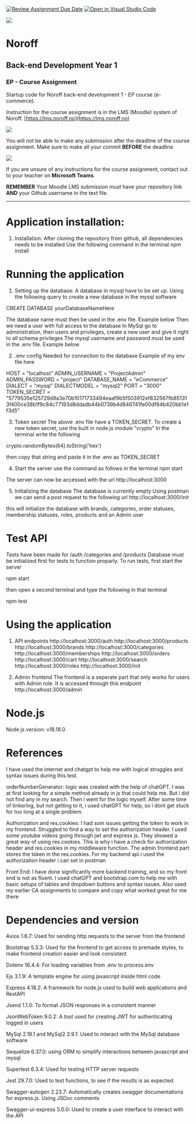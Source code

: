 [![Review Assignment Due Date](https://classroom.github.com/assets/deadline-readme-button-24ddc0f5d75046c5622901739e7c5dd533143b0c8e959d652212380cedb1ea36.svg)](https://classroom.github.com/a/zN7EOVUc)
[![Open in Visual Studio Code](https://classroom.github.com/assets/open-in-vscode-718a45dd9cf7e7f842a935f5ebbe5719a5e09af4491e668f4dbf3b35d5cca122.svg)](https://classroom.github.com/online_ide?assignment_repo_id=13823623&assignment_repo_type=AssignmentRepo)

![](http://143.42.108.232/pvt/Noroff-64.png)
# Noroff
## Back-end Development Year 1
### EP - Course Assignment

Startup code for Noroff back-end development 1 - EP course (e-commerce).

Instruction for the course assignment is in the LMS (Moodle) system of Noroff.
[https://lms.noroff.no](https://lms.noroff.no)

![](http://143.42.108.232/pvt/important.png)

You will not be able to make any submission after the deadline of the course assignment. Make sure to make all your commit **BEFORE** the deadline

![](http://143.42.108.232/pvt/help_small.png)

If you are unsure of any instructions for the course assignment, contact out to your teacher on **Microsoft Teams**.

**REMEMBER** Your Moodle LMS submission must have your repository link **AND** your Github username in the text file.

---

# Application installation:

1. Installation:
After cloning the repository from github, all dependencies needs to be installed
Use the following command in the terminal
npm install 


# Running the application

1. Setting up the  database:
A database in mysql have to be set up.
Using the following query to create a new database in the mysql software

CREATE DATABASE yourDatabaseNameHere

The database name must then be used in the .env file. Example below
Then we need a user with full access to the database
In MySql go to administration, then users and privileges, create a new user and give it right to all schema privileges
The mysql username and password must be used in the .env file. Example below


2. .env config
Needed for connection to the database
Example of my env file here

HOST = "localhost"
ADMIN_USERNAME = "ProjectAdmin"
ADMIN_PASSWORD = "project"
DATABASE_NAME = "eCommerce"
DIALECT = "mysql"
DIALECTMODEL = "mysql2"
PORT = "3000"
TOKEN_SECRET = "5779535e125729d8a3e70b10171733494eaaf9b5f503912ef832567fb851313f400ce38b1f9c84c77193d8ddadb44b0739b4d846741fe00df84b420bb1e1f3d5"


3. Token secret
The above .env file have a TOKEN_SECRET. To create a new token secret, use the built in node.js module "crypto"
In the terminal write the following

crypto.randomBytes(64).toString('hex')

then copy that string and paste it in the .env as TOKEN_SECRET


4. Start the server
use the command as follows in the terminal
npm start

The server can now be accessed with the url http://localhost:3000


5. Initializing the database
The database is currently empty
Using postman we can send a post request to the following url 
http://localhost:3000/init

this will initialize the database with brands, categories, order statuses, membership statuses, roles, products and an Admin user

# Test API
Tests have been made for /auth /categories and /products
Database must be initialized first for tests to function proparly. 
To run tests, first start the server

npm start

then open a second terminal and type the following in that terminal

npm test


# Using the application

1. API endpoints
http://localhost:3000/auth
http://localhost:3000/products
http://localhost:3000/brands
http://localhost:3000/categories
http://localhost:3000/memberships
http://localhost:3000/orders
http://localhost:3000/cart
http://localhost:3000/search
http://localhost:3000/roles
http://localhost:3000/init

2. Admin frontend
The frontend is a seperate part that only works for users with Admin role. It is accessed through this endpoint
http://localhost:3000/admin


# Node.js
Node js version: v18.18.0


# References

I have used the internet and chatgpt to help me with logical struggles and syntax issues during this test.

orderNumberGenerator: 
logic was created with the help of chatGPT. 
I was at first looking for a simple method already in js that could help me. But i did not find any in my search.
Then i went for the logic myself. After some time of tinkering, but not getting to it, i used chatGPT for help, so i dont get stuck for too long at a single problem.

Authorization and res.cookies:
I had som issues getting the token to work in my frontend. Struggled to find a way to set the authorization header.
I used some youtube videos going through jwt and express js. They showed a great way of using res.cookies.
This is why i have a check for authorization header and res.cookies in my middleware function.
The admin frontend part stores the token in the res.cookies. For my backend api i used the authorization header i can set in postman

Front End: 
I have done significantly more backend training, and so my front end is not as fluent. 
I used chatGPT and bootstrap.com to help me with basic setups of tables and dropdown buttons and syntax issues.
Also used my earlier CA assignments to compare and copy what worked great for me there


# Dependencies and version

Axios 1.6.7:
Used for sending http requests to the server from the frontend

Bootstrap 5.3.3:
Used for the frontend to get access to premade styles, to make frontend creation easier and look consistent

Dotenv 16.4.4:
For loading variables from .env to process.env

Ejs 3.1.9:
A template engine for using javascript inside html code

Express 4.18.2:
A framework for node.js used to build web applications and RestAPI

Jsend 1.1.0:
To format JSON responses in a consistent manner

JsonWebToken 9.0.2:
A tool used for creating JWT for authenticating logged in users

MySql 2.18.1 and MySql2 3.9.1:
Used to interact with the MySql database software

Sequelize 6.37.0:
using ORM to simplify interactions between javascript and mysql

Supertest 6.3.4:
Used for testing HTTP server requests

Jest 29.7.0:
Used to test functions, to see if the results is as expected

Swagger-autogen 2.23.7:
Automatically creates swagger documentations for express.js. Using JSDoc comments

Swagger-ui-express 5.0.0:
Used to create a user interface to interact with the API




